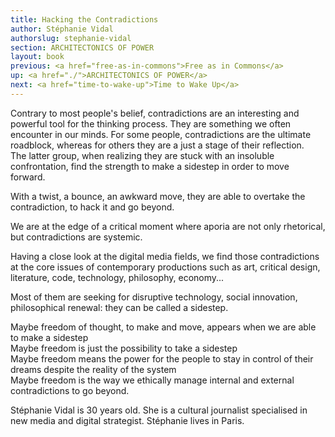 ```yaml
---
title: Hacking the Contradictions
author: Stéphanie Vidal
authorslug: stephanie-vidal
section: ARCHITECTONICS OF POWER
layout: book
previous: <a href="free-as-in-commons">Free as in Commons</a>
up: <a href="./">ARCHITECTONICS OF POWER</a>
next: <a href="time-to-wake-up">Time to Wake Up</a>
---
```


Contrary to most people's belief, contradictions are an interesting
and powerful tool for the thinking process. They are something we
often encounter in our minds. For some people, contradictions are the
ultimate roadblock, whereas for others they are a just a stage of
their reflection.
<br>The latter group, when realizing they are stuck with an insoluble
confrontation, find the strength to make a sidestep in order to move
forward.

With a twist, a bounce, an awkward move, they are able to overtake the
contradiction, to hack it and go beyond.

We are at the edge of a critical moment where aporia are not only
rhetorical, but contradictions are systemic.

Having a close look at the digital media fields, we find those
contradictions at the core issues of contemporary productions such as
art, critical design, literature, code, technology, philosophy,
economy...

Most of them are seeking for disruptive technology, social innovation,
philosophical renewal: they can be called a sidestep.

Maybe freedom of thought, to make and move, appears when we are able
to make a sidestep
<br>Maybe freedom is just the possibility to take a sidestep
<br>Maybe freedom means the power for the people to stay in control of
their dreams despite the reality of the system
<br>Maybe freedom is the way we ethically manage internal and external
contradictions to go beyond.

<p class="author bio">Stéphanie Vidal is 30 years old. She is a
cultural journalist specialised in new media and digital
strategist. Stéphanie lives in Paris.</p>
